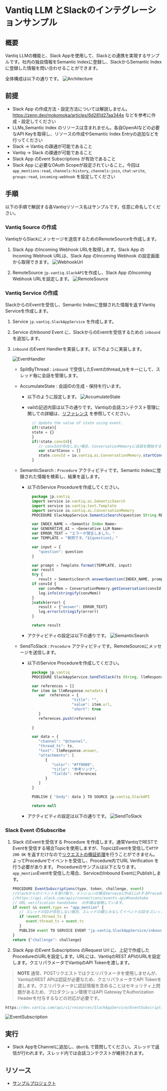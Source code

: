 # Vantiq LLM とSlackのインテグレーションサンプル

## 概要

Vantiq LLMの機能と、Slack Appを使用して、Slackとの連携を実現するサンプルです。社内の独自情報をSemantic Indexに登録し、SlackからSemantic Indexに登録した情報を問い合わせることができます。

全体構成は以下の通りです。
![Architecture](../../imgs/vantiq_llm_slack_integration/vantiq_slack_architecture.png)

## 前提

- Slack App の作成方法・設定方法については解説しません。https://zenn.dev/mokomoka/articles/6d281d27aa344e などを参考に作成・設定してください
- LLMs,Semantic Index のリソースは含まれません。各自OpenAIなどの必要なAPI Keyを取得し、リソースの作成やSemantic Index Entryの追加などを行ってください
- Slack -> Vantiq の疎通が可能であること
- Vantiq -> Slack の疎通が可能であること
- Slack App のEvent Subscriptions が有効であること
- Slack App に必要なOAuth Scopeが設定されていること。今回は`app_mentions:read`, `channels:history`, `channels:join`, `chat:write`, `groups:read`, `incoming-webhook` を設定してください

## 手順

以下の手順で解説する各Vantiqリソース名はサンプルです。任意に命名してください。

### Vantiq Source の作成

VantiqからSlackにメッセージを送信するためのRemoteSourceを作成します。

1. Slack App のIncoming Webhook URLを取得します。Slack App のIncoming Webhook URLは、Slack App のIncoming Webhook の設定画面から取得できます。
![WebhookUrl](../../imgs/vantiq_llm_slack_integration/slack_incomingwebhook.png)

1. RemoteSource `jp.vantiq.SlackAPI`を作成し、Slack App のIncoming Webhook URLを設定します。
![RemoteSource](../../imgs/vantiq_llm_slack_integration/remotesource.png)

### Vantiq Service の作成

SlackからのEventを受信し、Semantic Indexに登録された情報を返すVantiq Serviceを作成します。

1. Service `jp.vantiq.SlackAppService` を作成します。

1. Service のInbound Event に、SlackからのEventを受信するための `inbound` を追加します。

1. `inbound` のEvent Handlerを実装します。以下のように実装します。
   
   ![EventHandler](../../imgs/vantiq_llm_slack_integration/eventhandler.png)

   - SplitByThread : `inbound` で受信したEventのthread_tsをキーにして、スレッド毎に会話を管理します。
   - AccumulateState : 会話IDの生成・保持を行います。
     - 以下のように設定します。
      ![AccumulateState](../../imgs/vantiq_llm_slack_integration/accumulateState.png)
     - vailの記述内容は以下の通りです。Vantiqの会話コンテクスト管理に関しての詳細は、[リファレンス](https://dev.vantiq.com/docs/system/rules/index.html#conversationmemory) を参照してください。

       ```javascript
         // Update the value of state using event.
         if(!state){
         state = {}
         }
         if(!state.convId){
            // convIdが存在しない場合、ConversationMemoryに会話を開始するようにリクエストする
            var startConvo = []
            state.convId = io.vantiq.ai.ConversationMemory.startConversation(startConvo)
         } 
       ```

   - SemanticSearch : `Procedure` アクティビティです。Semantic Indexに登録された情報を検索し、結果を返します。
     - 以下のService Procedureを作成してください。

       ```javascript
         package jp.vantiq
         import service io.vantiq.ai.SemanticSearch
         import service io.vantiq.text.Template
         import service io.vantiq.ai.ConversationMemory
         PROCEDURE SlackAppService.SemanticSearch(question String REQUIRED, convId String): Object

         var INDEX_NAME = <Semantic Index Name>
         var GENERATIVE_AI = <Generative LLM Name>
         var ERROR_TEXT = "エラーが発生しました。"
         var TEMPLATE = "質問です。「${question}」"

         var input = {
            "question": question
         }

         var prompt = Template.format(TEMPLATE, input)
         var result
         try {
            result = SemanticSearch.answerQuestion(INDEX_NAME, prompt, GENERATIVE_AI, convId)
         if convId {
            var convMem = ConversationMemory.getConversation(convId)
            log.info(stringify(convMem))
         }
         }catch(error) {
            result = {"answer": ERROR_TEXT}
            log.error(stringify(error))
         }

         return result
       ```

     - アクティビティの設定は以下の通りです。
       ![SemanticSearch](../../imgs/vantiq_llm_slack_integration/semanticSearch.png)

   - SendToSlack : `Procedure` アクティビティです。RemoteSourceにメッセージを送信します。
     - 以下のService Procedureを作成してください。

       ```javascript
         package jp.vantiq
         PROCEDURE SlackAppService.SendToSlack(ts String, llmResponse Object )

         var references = []
         for item in llmResponse.metadata {
            var  reference = {
                           "title": "",
                           "value": item.url,
                           "short": true
            }
            references.push(reference)
            
         }

         var data = {
            "channel": "@channel",
            "thread_ts": ts,
            "text": llmResponse.answer,
            "attachments": [
               {
                  "color": "#ff0000",
                  "title": "参考リンク",
                  "fields": references
               }
            ]
         }

         PUBLISH { "body": data } TO SOURCE jp.vantiq.SlackAPI

         return null
       ```

     - アクティビティの設定は以下の通りです。
       ![SendToSlack](../../imgs/vantiq_llm_slack_integration/sendToSlack.png)

### Slack Event のSubscribe

1. Slack のEventを受信する Procedure を作成します。通常VantiqでRESTでEventを受信する場合Topicを使用しますが、TopicはEventを受信して`HTTP 200 OK` を返すだけなので[リクエストの検証処理](https://api.slack.com/apis/connections/events-api#handshake)を行うことができません。よってProcedureでイベントを受信し、Procedure内でURL Verification を行う必要があります。
Procedureのサンプルは以下となります。`app_mention`Eventを受信した場合、ServiceのInbound EventにPublishします。

   ```javascript
   PROCEDURE EventSubscriptions(type, token, challenge, event)
   //Slackからのイベントを受け取り、メンションの場合ServeceにPublishするProcedureです。
   //https://api.slack.com/apis/connections/events-api#handshake
   // URL verification handshake  の手順は省略しています。
   if event && event.type == "app_mention" {
      // スレッドのIDが存在しない場合、スレッドの親とみなしてイベントのIDをスレッドIDに設定する
      if !event.thread_ts {
         event.thread_ts = event.ts
      } 
      PUBLISH event TO SERVICE EVENT "jp.vantiq.SlackAppService/inbound"
   }
   return {"challenge": challenge}
   ```

1. Slack App のEvent Subscriptions のRequest Url に、上記で作成したProcedureのURLを設定します。URLには、VantiqのREST APIのURLを設定します。クエリパラメータでVantiqのAPI Tokenを渡します。
 
 > **NOTE**
 > 通常、POSTリクエストではクエリパラメータを使用しませんが、VantiqのREST APIは認証が必要なため、クエリパラメータでAPI Tokenを渡します。クエリパラメータに認証情報を含めることはセキュリティ上問題があるため、プロダクション環境ではAPI GatewayでAuthorization Headerを付与するなどの対応が必要です。

   ```javascript
   https://dev.vantiq.com/api/v1/resources/SlackAppService/EventSubscriptions?token=<API Token>
   ```
![EventSubscription](../../imgs/vantiq_llm_slack_integration/slack_event_subscription.png)

## 実行

- Slack AppをChannelに追加し、`@bot名` で質問してください。スレッドで返信が行われます。スレッド内では会話コンテクストが維持されます。

## リソース

- [サンプルプロジェクト](../../conf/vantiq_llm_slack_integration/vantiq_llm_slack_integration.zip)
